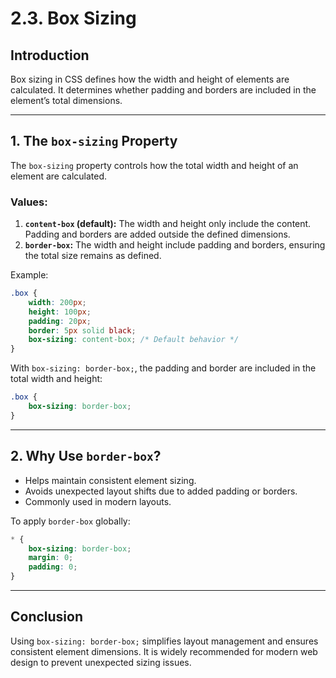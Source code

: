 # 2.3. Box Sizing

## Introduction
Box sizing in CSS defines how the width and height of elements are calculated. It determines whether padding and borders are included in the element’s total dimensions.

---

## 1. The `box-sizing` Property
The `box-sizing` property controls how the total width and height of an element are calculated.

### Values:
1. **`content-box` (default):** The width and height only include the content. Padding and borders are added outside the defined dimensions.
2. **`border-box`:** The width and height include padding and borders, ensuring the total size remains as defined.

Example:
```css
.box {
    width: 200px;
    height: 100px;
    padding: 20px;
    border: 5px solid black;
    box-sizing: content-box; /* Default behavior */
}
```

With `box-sizing: border-box;`, the padding and border are included in the total width and height:
```css
.box {
    box-sizing: border-box;
}
```

---

## 2. Why Use `border-box`?
- Helps maintain consistent element sizing.
- Avoids unexpected layout shifts due to added padding or borders.
- Commonly used in modern layouts.

To apply `border-box` globally:
```css
* {
    box-sizing: border-box;
    margin: 0;
    padding: 0;
}
```

---

## Conclusion
Using `box-sizing: border-box;` simplifies layout management and ensures consistent element dimensions. It is widely recommended for modern web design to prevent unexpected sizing issues.

